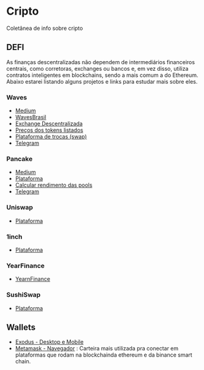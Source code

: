 # Cripto
Coletânea de info sobre cripto

## DEFI

As finanças descentralizadas não dependem de intermediários financeiros centrais, como corretoras, exchanges ou bancos e, em vez disso, utiliza contratos inteligentes em blockchains, sendo a mais comum a do Ethereum. Abaixo estarei listando alguns projetos e links para estudar mais sobre eles.

### Waves

* [Medium](https://medium.com/wavesprotocol)
* [WavesBrasil](https://www.wavesbrasil.com.br/)
* [Exchange Descentralizada](https://waves.exchange/sign-in/)
* [Preços dos tokens listados](https://wavescap.com/)
* [Plataforma de trocas (swap)](https://swop.fi/)
* [Telegram](https://t.me/WavesBrasil)

### Pancake

* [Medium](https://pancakeswap.medium.com/)
* [Plataforma](https://pancakeswap.finance/)
* [Calcular rendimento das pools](https://bsctools.xyz/pancakeswap/pools/)
* [Telegram](https://t.me/PancakeSwapPortuguese) 

### Uniswap

* [Plataforma](https://uniswap.org/)

### 1inch

* [Plataforma](https://1inch.exchange/#/)

### YearFinance

* [YearnFinance](https://yearn.finance/vaults)

### SushiSwap

* [Plataforma](https://www.sushi.com/)

## Wallets

* [Exodus - Desktop e Mobile](https://www.exodus.com/)
* [Metamask - Navegador](https://metamask.io/) : Carteira mais utilizada pra conectar em plataformas que rodam na blockchainda ethereum e da binance smart chain.
